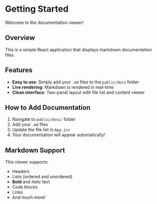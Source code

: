 # Getting Started

Welcome to the documentation viewer!

## Overview

This is a simple React application that displays markdown documentation files.

## Features

- **Easy to use**: Simply add your `.md` files to the `public/docs` folder
- **Live rendering**: Markdown is rendered in real-time
- **Clean interface**: Two-panel layout with file list and content viewer

## How to Add Documentation

1. Navigate to `public/docs/` folder
2. Add your `.md` files
3. Update the file list in `App.jsx`
4. Your documentation will appear automatically!

## Markdown Support

This viewer supports:
- Headers
- Lists (ordered and unordered)
- **Bold** and *italic* text
- Code blocks
- Links
- And much more!
